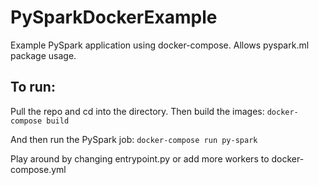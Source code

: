 # PySparkDockerExample
Example PySpark application using docker-compose.  Allows pyspark.ml package usage.

## To run:
Pull the repo and cd into the directory.  Then build the images:
```docker-compose build```

And then run the PySpark job:
```docker-compose run py-spark```

Play around by changing entrypoint.py or add more workers to docker-compose.yml

